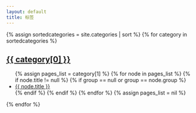 ```yaml
---
layout: default
title: 标签
---
```


<div class="well article">
{% assign sortedcategories = site.categories | sort %}
{% for category in sortedcategories %}
    <a id="{{ category[0] }}" style="position: relative; top: -50px"></a>
    <h2><a href="{{ site.baseurl }}/categories#{{ category[0] }}">{{ category[0] }}</a></h2>
    <ul>
        {% assign pages_list = category[1] %}
        {% for node in pages_list %}
            {% if node.title != null %}
            {% if group == null or group == node.group %}
                <li>
                    <div style="margin: 0; padding: 0">
                        <a href="{{ site.baseurl}}{{ node.url }}"> {{ node.title }}</a>
                    </div>
                </li>
            {% endif %}
            {% endif %}
        {% endfor %}
        {% assign pages_list = nil %}
    </ul>
{% endfor %}    
</div>
